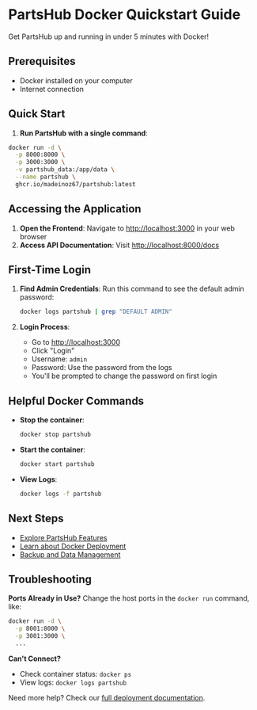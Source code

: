# PartsHub Docker Quickstart Guide

Get PartsHub up and running in under 5 minutes with Docker!

## Prerequisites

- Docker installed on your computer
- Internet connection

## Quick Start

1. **Run PartsHub with a single command**:

```bash
docker run -d \
  -p 8000:8000 \
  -p 3000:3000 \
  -v partshub_data:/app/data \
  --name partshub \
  ghcr.io/madeinoz67/partshub:latest
```

## Accessing the Application

1. **Open the Frontend**: Navigate to [http://localhost:3000](http://localhost:3000) in your web browser
2. **Access API Documentation**: Visit [http://localhost:8000/docs](http://localhost:8000/docs)

## First-Time Login

1. **Find Admin Credentials**:
   Run this command to see the default admin password:
   ```bash
   docker logs partshub | grep "DEFAULT ADMIN"
   ```

2. **Login Process**:
   - Go to [http://localhost:3000](http://localhost:3000)
   - Click "Login"
   - Username: `admin`
   - Password: Use the password from the logs
   - You'll be prompted to change the password on first login

## Helpful Docker Commands

- **Stop the container**:
  ```bash
  docker stop partshub
  ```

- **Start the container**:
  ```bash
  docker start partshub
  ```

- **View Logs**:
  ```bash
  docker logs -f partshub
  ```

## Next Steps

- [Explore PartsHub Features](features.md)
- [Learn about Docker Deployment](../deployment/docker.md)
- [Backup and Data Management](../deployment/backup.md)

## Troubleshooting

**Ports Already in Use?**
Change the host ports in the `docker run` command, like:
```bash
docker run -d \
  -p 8001:8000 \
  -p 3001:3000 \
  ...
```

**Can't Connect?**
- Check container status: `docker ps`
- View logs: `docker logs partshub`

Need more help? Check our [full deployment documentation](../deployment/docker.md).